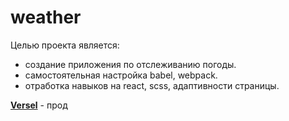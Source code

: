# weather

Целью проекта является:
- создание приложения по отслеживанию погоды.
- самостоятельная настройка babel, webpack.
- отработка навыков на react, scss, адаптивности страницы.

[**Versel**](https://weather-k1ntsugi1.vercel.app/) - прод
